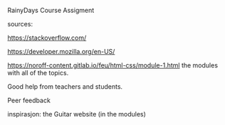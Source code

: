 RainyDays Course Assigment

sources:

https://stackoverflow.com/

https://developer.mozilla.org/en-US/

https://noroff-content.gitlab.io/feu/html-css/module-1.html
the modules with all of the topics.

Good help from teachers and students.

Peer feedback

inspirasjon:
the Guitar website (in the modules)
